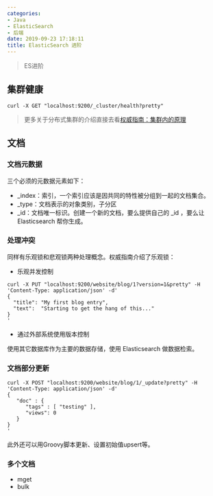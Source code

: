 ```yaml
---
categories:
- Java
- ElasticSearch
- 后端
date: 2019-09-23 17:18:11
title: ElasticSearch 进阶
---
```


> ES进阶

<!-- more -->

## 集群健康

````
curl -X GET "localhost:9200/_cluster/health?pretty"

````

> 更多关于分布式集群的介绍直接去看[权威指南：集群内的原理](https://www.elastic.co/guide/cn/elasticsearch/guide/current/distributed-cluster.html)

## 文档

### 文档元数据

三个必须的元数据元素如下：

* _index：索引，一个索引应该是因共同的特性被分组到一起的文档集合。
* _type：文档表示的对象类别，子分区
* _id：文档唯一标识。创建一个新的文档，要么提供自己的 _id ，要么让 Elasticsearch 帮你生成。

### 处理冲突

同样有乐观锁和悲观锁两种处理概念。权威指南介绍了乐观锁：

* 乐观并发控制

````
curl -X PUT "localhost:9200/website/blog/1?version=1&pretty" -H 'Content-Type: application/json' -d'
{
  "title": "My first blog entry",
  "text":  "Starting to get the hang of this..."
}
'
````

* 通过外部系统使用版本控制

<!-- TODO: 有实践经验之后完善这篇 -->
使用其它数据库作为主要的数据存储，使用 Elasticsearch 做数据检索。

### 文档部分更新

````
curl -X POST "localhost:9200/website/blog/1/_update?pretty" -H 'Content-Type: application/json' -d'
{
   "doc" : {
      "tags" : [ "testing" ],
      "views": 0
   }
}
'
````

此外还可以用Groovy脚本更新、设置初始值upsert等。

### 多个文档

* mget
* bulk